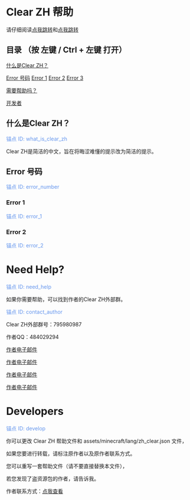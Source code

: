 # Clear ZH 帮助

请仔细阅读[点我跳转](#need_help)和[点我跳转](#develop)

## 目录 （按 左键 / Ctrl + 左键 打开）

[什么是Clear ZH？](#what_is_clear_zh)

[Error 号码](#error_number)
    [Error 1](#info_1)
    [Error 2](#info_2)
    [Error 3](#info_3)

[需要帮助吗？](#need_help)

[开发者](#develop)

## 什么是Clear ZH？

<a id="what_is_clear_zh" style="color: CornflowerBlue;">锚点 ID: what_is_clear_zh</a>

Clear ZH是简洁的中文，旨在将晦涩难懂的提示改为简洁的提示。

## Error 号码

<a id="error_number" style="color: CornflowerBlue;">锚点 ID: error_number</a>

### Error 1

<a id="error_1" style="color: CornflowerBlue;">锚点 ID: error_1</a>



### Error 2

<a id="error_2" style="color: CornflowerBlue;">锚点 ID: error_2</a>

# Need Help?

<a id="need_help" style="color: CornflowerBlue;">锚点 ID: need_help</a>

如果你需要帮助，可以找到作者的Clear ZH外部群。

<a id="contact_author" style="color: CornflowerBlue;">锚点 ID: contact_author</a>

Clear ZH外部群号：795980987

作者QQ：484029294

[作者电子邮件](mailto:484029294@qq.com)

[作者电子邮件](mailto:efjiewldvrud@outlook.com)

[作者电子邮件](mailto:qianxichen2022@outlook.com)

[作者电子邮件](mailto:IForgotThePassw0rd@outlook.com)



# Developers 



<a id="develop" style="color: CornflowerBlue;">锚点 ID: develop</a>

你可以更改 Clear ZH 帮助文件和 assets/minecraft/lang/zh_clear.json 文件，

如果您要进行转载，请标注原作者以及原作者联系方式。

您可以重写一套帮助文件（请不要直接替换本文件），

若您发现了盗资源包的作者，请告诉我。

作者联系方式：[点我查看](#contact_author)